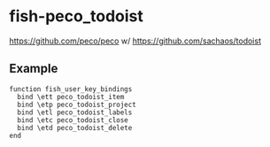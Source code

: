 # fish-peco_todoist

https://github.com/peco/peco w/
https://github.com/sachaos/todoist

## Example

```
function fish_user_key_bindings
  bind \ett peco_todoist_item
  bind \etp peco_todoist_project
  bind \etl peco_todoist_labels
  bind \etc peco_todoist_close
  bind \etd peco_todoist_delete
end
```
